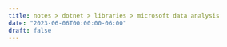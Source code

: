 ```yaml
---
title: notes > dotnet > libraries > microsoft data analysis
date: "2023-06-06T00:00:00-06:00"
draft: false
---
```

